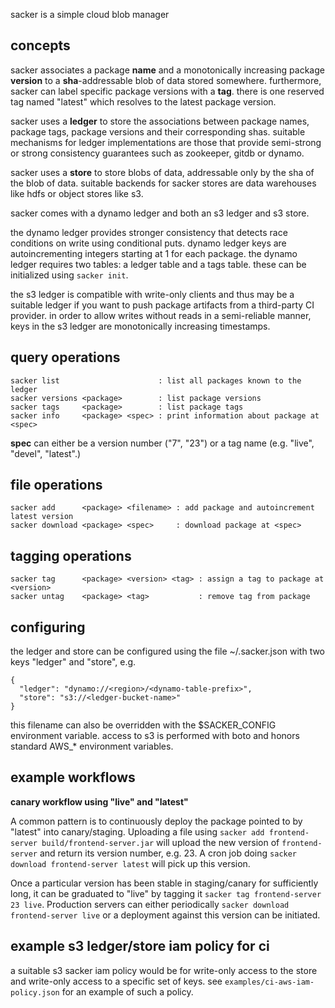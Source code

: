 sacker is a simple cloud blob manager

concepts
--------

sacker associates a package **name** and a monotonically increasing package
**version** to a **sha**-addressable blob of data stored somewhere.
furthermore, sacker can label specific package versions with a **tag**.
there is one reserved tag named "latest" which resolves to the latest
package version.

sacker uses a **ledger** to store the associations between package names,
package tags, package versions and their corresponding shas.  suitable
mechanisms for ledger implementations are those that provide semi-strong or
strong consistency guarantees such as zookeeper, gitdb or dynamo.

sacker uses a **store** to store blobs of data, addressable only by the sha of
the blob of data.  suitable backends for sacker stores are data warehouses
like hdfs or object stores like s3.

sacker comes with a dynamo ledger and both an s3 ledger and s3 store.

the dynamo ledger provides stronger consistency that detects race conditions
on write using conditional puts.  dynamo ledger keys are autoincrementing
integers starting at 1 for each package.  the dynamo ledger requires two
tables: a ledger table and a tags table.  these can be initialized using
`sacker init`.

the s3 ledger is compatible with write-only clients and thus may be a
suitable ledger if you want to push package artifacts from a third-party CI
provider.  in order to allow writes without reads in a semi-reliable manner,
keys in the s3 ledger are monotonically increasing timestamps.


query operations
----------------

    sacker list                      : list all packages known to the ledger
    sacker versions <package>        : list package versions
    sacker tags     <package>        : list package tags
    sacker info     <package> <spec> : print information about package at <spec>

**spec** can either be a version number ("7", "23") or a tag name (e.g.
"live", "devel", "latest".)


file operations
---------------

    sacker add      <package> <filename> : add package and autoincrement latest version
    sacker download <package> <spec>     : download package at <spec>


tagging operations
------------------

    sacker tag      <package> <version> <tag> : assign a tag to package at <version>
    sacker untag    <package> <tag>           : remove tag from package


configuring
-----------

the ledger and store can be configured using the file ~/.sacker.json with
two keys "ledger" and "store", e.g.

    {
      "ledger": "dynamo://<region>/<dynamo-table-prefix>",
      "store": "s3://<ledger-bucket-name>"
    }

this filename can also be overridden with the $SACKER_CONFIG environment variable.  access
to s3 is performed with boto and honors standard AWS_* environment variables.


example workflows
-----------------


**canary workflow using "live" and "latest"**

A common pattern is to continuously deploy the package pointed to by
"latest" into canary/staging.  Uploading a file using `sacker add
frontend-server build/frontend-server.jar` will upload the new version of
`frontend-server` and return its version number, e.g.  23.  A cron job doing
`sacker download frontend-server latest` will pick up this version.

Once a particular version has been stable in staging/canary for sufficiently
long, it can be graduated to "live" by tagging it `sacker tag frontend-server 23 live`.
Production servers can either periodically `sacker download frontend-server live`
or a deployment against this version can be initiated.


example s3 ledger/store iam policy for ci
-----------------------------------------

a suitable s3 sacker iam policy would be for write-only access to the store
and write-only access to a specific set of keys.  see
`examples/ci-aws-iam-policy.json` for an example of such a policy.
